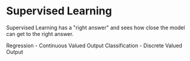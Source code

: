 # Supervised Learning

Supervised Learning has a "right answer" and sees how close the model can get to the right answer.

Regression - Continuous Valued Output
Classification - Discrete Valued Output

